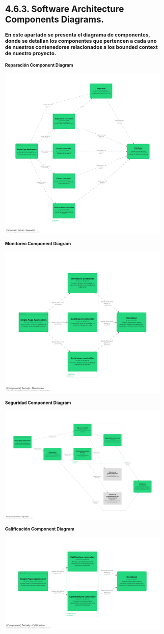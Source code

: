 # 4.6.3. Software Architecture Components Diagrams.

### En este apartado se presenta el diagrama de componentes, donde se detallan los componentes que pertencen a cada uno de nuestros contenedores relacionados a los bounded context de nuestro proyecto.

#### Reparación Component Diagram
![imagen](c4img/structurizr-85868-Component-001.png)
#### Monitoreo Component Diagram
![imagen](c4img/structurizr-85868-Component-002.png)
#### Seguridad Component Diagram
![imagen](c4img/structurizr-85868-Component-003.png)
#### Calificación Component Diagram
![imagen](c4img/structurizr-85868-Component-004.png)